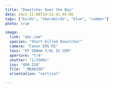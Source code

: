 ```yaml
---
title: "Dowitcher Over the Bay"
date: 2021-11-08T14:31:41-05:00
tags: ["birds", "shorebirds", "blue", "summer"]
photo: true

image:
  link: "abc.com"
  species: "Short-billed Dowitcher"
  camera: "Canon EOS R5"
  lens: "EF 500mm f/4L IS USM"
  aperture: "f/4"
  shutter: "1/2500s"
  iso: "400 ISO"
  file: "_M6A8268"
  orientation: "vertical"

---
```

